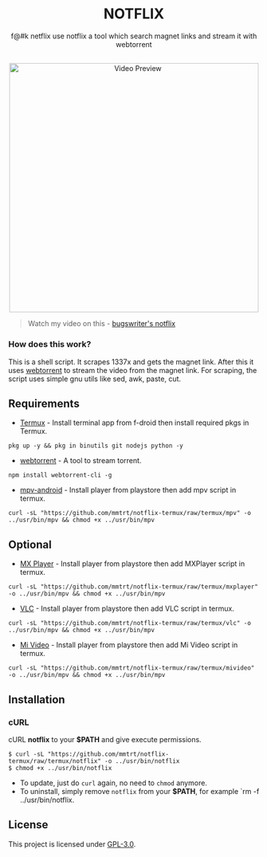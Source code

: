 <h1 align="center">NOTFLIX</h1>
<p align="center">f@#k netflix use notflix a tool which search magnet links and stream it with webtorrent</p>

##
<p align="center">
<img src="./preview.gif" alt="Video Preview" width="500px">
</p>

> Watch my video on this - [bugswriter's notflix](https://youtu.be/RFJCL9C46Mc)

### How does this work?

This is a shell script. It scrapes 1337x and gets the magnet link.
After this it uses [webtorrent](https://webtorrent.io/) to stream the video from the magnet link.
For scraping, the script uses simple gnu utils like sed, awk, paste, cut.

## Requirements
* [Termux](https://f-droid.org/en/packages/com.termux) - Install terminal app from f-droid then install required pkgs in Termux.
```
pkg up -y && pkg in binutils git nodejs python -y
```

* [webtorrent](https://webtorrent.io/) - A tool to stream torrent.
```
npm install webtorrent-cli -g
```
* [mpv-android](https://play.google.com/store/apps/details?id=is.xyz.mpv) - Install player from playstore then add mpv script in termux.
```
curl -sL "https://github.com/mmtrt/notflix-termux/raw/termux/mpv" -o ../usr/bin/mpv && chmod +x ../usr/bin/mpv
```

## Optional

* [MX Player](https://play.google.com/store/apps/details?id=com.mxtech.videoplayer.ad) - Install player from playstore then add MXPlayer script in termux.
```
curl -sL "https://github.com/mmtrt/notflix-termux/raw/termux/mxplayer" -o ../usr/bin/mpv && chmod +x ../usr/bin/mpv
```
* [VLC](https://play.google.com/store/apps/details?id=org.videolan.vlc) - Install player from playstore then add VLC script in termux.
```
curl -sL "https://github.com/mmtrt/notflix-termux/raw/termux/vlc" -o ../usr/bin/mpv && chmod +x ../usr/bin/mpv
```
* [Mi Video](https://play.google.com/store/apps/details?id=is.xyz.mpv) - Install player from playstore then add Mi Video script in termux.
```
curl -sL "https://github.com/mmtrt/notflix-termux/raw/termux/mivideo" -o ../usr/bin/mpv && chmod +x ../usr/bin/mpv
```


## Installation

### cURL
cURL **notflix** to your **$PATH** and give execute permissions.

```
$ curl -sL "https://github.com/mmtrt/notflix-termux/raw/termux/notflix" -o ../usr/bin/notflix
$ chmod +x ../usr/bin/notflix
```
- To update, just do `curl` again, no need to `chmod` anymore.
- To uninstall, simply remove `notflix` from your **$PATH**, for example `rm -f ../usr/bin/notflix.

## License
This project is licensed under [GPL-3.0](https://raw.githubusercontent.com/Illumina/licenses/master/gpl-3.0.txt).

